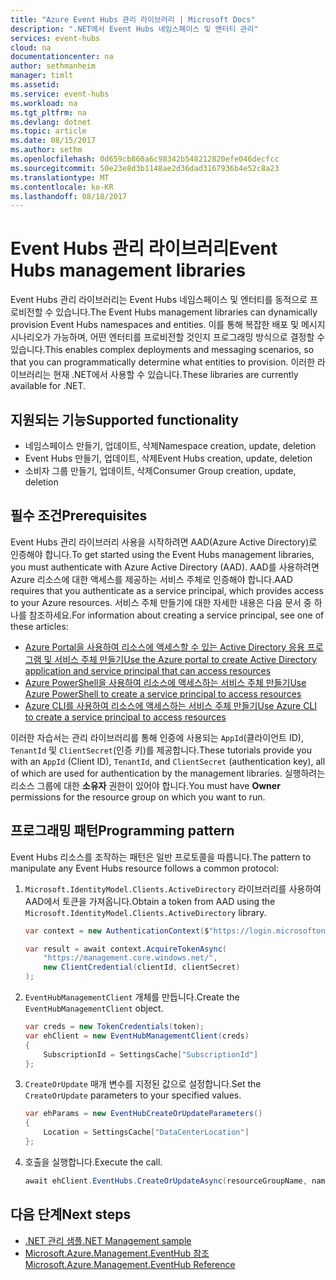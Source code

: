```yaml
---
title: "Azure Event Hubs 관리 라이브러리 | Microsoft Docs"
description: ".NET에서 Event Hubs 네임스페이스 및 엔터티 관리"
services: event-hubs
cloud: na
documentationcenter: na
author: sethmanheim
manager: timlt
ms.assetid: 
ms.service: event-hubs
ms.workload: na
ms.tgt_pltfrm: na
ms.devlang: dotnet
ms.topic: article
ms.date: 08/15/2017
ms.author: sethm
ms.openlocfilehash: 0d659cb860a6c98342b548212820efe046decfcc
ms.sourcegitcommit: 50e23e8d3b1148ae2d36dad3167936b4e52c8a23
ms.translationtype: MT
ms.contentlocale: ko-KR
ms.lasthandoff: 08/18/2017
---
```

# <a name="event-hubs-management-libraries"></a><span data-ttu-id="c7734-103">Event Hubs 관리 라이브러리</span><span class="sxs-lookup"><span data-stu-id="c7734-103">Event Hubs management libraries</span></span>

<span data-ttu-id="c7734-104">Event Hubs 관리 라이브러리는 Event Hubs 네임스페이스 및 엔터티를 동적으로 프로비전할 수 있습니다.</span><span class="sxs-lookup"><span data-stu-id="c7734-104">The Event Hubs management libraries can dynamically provision Event Hubs namespaces and entities.</span></span> <span data-ttu-id="c7734-105">이를 통해 복잡한 배포 및 메시지 시나리오가 가능하며, 어떤 엔터티를 프로비전할 것인지 프로그래밍 방식으로 결정할 수 있습니다.</span><span class="sxs-lookup"><span data-stu-id="c7734-105">This enables complex deployments and messaging scenarios, so that you can programmatically determine what entities to provision.</span></span> <span data-ttu-id="c7734-106">이러한 라이브러리는 현재 .NET에서 사용할 수 있습니다.</span><span class="sxs-lookup"><span data-stu-id="c7734-106">These libraries are currently available for .NET.</span></span>

## <a name="supported-functionality"></a><span data-ttu-id="c7734-107">지원되는 기능</span><span class="sxs-lookup"><span data-stu-id="c7734-107">Supported functionality</span></span>

* <span data-ttu-id="c7734-108">네임스페이스 만들기, 업데이트, 삭제</span><span class="sxs-lookup"><span data-stu-id="c7734-108">Namespace creation, update, deletion</span></span>
* <span data-ttu-id="c7734-109">Event Hubs 만들기, 업데이트, 삭제</span><span class="sxs-lookup"><span data-stu-id="c7734-109">Event Hubs creation, update, deletion</span></span>
* <span data-ttu-id="c7734-110">소비자 그룹 만들기, 업데이트, 삭제</span><span class="sxs-lookup"><span data-stu-id="c7734-110">Consumer Group creation, update, deletion</span></span>

## <a name="prerequisites"></a><span data-ttu-id="c7734-111">필수 조건</span><span class="sxs-lookup"><span data-stu-id="c7734-111">Prerequisites</span></span>

<span data-ttu-id="c7734-112">Event Hubs 관리 라이브러리 사용을 시작하려면 AAD(Azure Active Directory)로 인증해야 합니다.</span><span class="sxs-lookup"><span data-stu-id="c7734-112">To get started using the Event Hubs management libraries, you must authenticate with Azure Active Directory (AAD).</span></span> <span data-ttu-id="c7734-113">AAD를 사용하려면 Azure 리소스에 대한 액세스를 제공하는 서비스 주체로 인증해야 합니다.</span><span class="sxs-lookup"><span data-stu-id="c7734-113">AAD requires that you authenticate as a service principal, which provides access to your Azure resources.</span></span> <span data-ttu-id="c7734-114">서비스 주체 만들기에 대한 자세한 내용은 다음 문서 중 하나를 참조하세요.</span><span class="sxs-lookup"><span data-stu-id="c7734-114">For information about creating a service principal, see one of these articles:</span></span>  

* [<span data-ttu-id="c7734-115">Azure Portal을 사용하여 리소스에 액세스할 수 있는 Active Directory 응용 프로그램 및 서비스 주체 만들기</span><span class="sxs-lookup"><span data-stu-id="c7734-115">Use the Azure portal to create Active Directory application and service principal that can access resources</span></span>](../azure-resource-manager/resource-group-create-service-principal-portal.md)
* [<span data-ttu-id="c7734-116">Azure PowerShell을 사용하여 리소스에 액세스하는 서비스 주체 만들기</span><span class="sxs-lookup"><span data-stu-id="c7734-116">Use Azure PowerShell to create a service principal to access resources</span></span>](../azure-resource-manager/resource-group-authenticate-service-principal.md)
* [<span data-ttu-id="c7734-117">Azure CLI를 사용하여 리소스에 액세스하는 서비스 주체 만들기</span><span class="sxs-lookup"><span data-stu-id="c7734-117">Use Azure CLI to create a service principal to access resources</span></span>](../azure-resource-manager/resource-group-authenticate-service-principal-cli.md)

<span data-ttu-id="c7734-118">이러한 자습서는 관리 라이브러리를 통해 인증에 사용되는 `AppId`(클라이언트 ID), `TenantId` 및 `ClientSecret`(인증 키)를 제공합니다.</span><span class="sxs-lookup"><span data-stu-id="c7734-118">These tutorials provide you with an `AppId` (Client ID), `TenantId`, and `ClientSecret` (authentication key), all of which are used for authentication by the management libraries.</span></span> <span data-ttu-id="c7734-119">실행하려는 리소스 그룹에 대한 **소유자** 권한이 있어야 합니다.</span><span class="sxs-lookup"><span data-stu-id="c7734-119">You must have **Owner** permissions for the resource group on which you want to run.</span></span>

## <a name="programming-pattern"></a><span data-ttu-id="c7734-120">프로그래밍 패턴</span><span class="sxs-lookup"><span data-stu-id="c7734-120">Programming pattern</span></span>

<span data-ttu-id="c7734-121">Event Hubs 리소스를 조작하는 패턴은 일반 프로토콜을 따릅니다.</span><span class="sxs-lookup"><span data-stu-id="c7734-121">The pattern to manipulate any Event Hubs resource follows a common protocol:</span></span>

1. <span data-ttu-id="c7734-122">`Microsoft.IdentityModel.Clients.ActiveDirectory` 라이브러리를 사용하여 AAD에서 토큰을 가져옵니다.</span><span class="sxs-lookup"><span data-stu-id="c7734-122">Obtain a token from AAD using the `Microsoft.IdentityModel.Clients.ActiveDirectory` library.</span></span>
    ```csharp
    var context = new AuthenticationContext($"https://login.microsoftonline.com/{tenantId}");

    var result = await context.AcquireTokenAsync(
        "https://management.core.windows.net/",
        new ClientCredential(clientId, clientSecret)
    );
    ```

1. <span data-ttu-id="c7734-123">`EventHubManagementClient` 개체를 만듭니다.</span><span class="sxs-lookup"><span data-stu-id="c7734-123">Create the `EventHubManagementClient` object.</span></span>
    ```csharp
    var creds = new TokenCredentials(token);
    var ehClient = new EventHubManagementClient(creds)
    {
        SubscriptionId = SettingsCache["SubscriptionId"]
    };
    ```

1. <span data-ttu-id="c7734-124">`CreateOrUpdate` 매개 변수를 지정된 값으로 설정합니다.</span><span class="sxs-lookup"><span data-stu-id="c7734-124">Set the `CreateOrUpdate` parameters to your specified values.</span></span>
    ```csharp
    var ehParams = new EventHubCreateOrUpdateParameters()
    {
        Location = SettingsCache["DataCenterLocation"]
    };
    ```

1. <span data-ttu-id="c7734-125">호출을 실행합니다.</span><span class="sxs-lookup"><span data-stu-id="c7734-125">Execute the call.</span></span>
    ```csharp
    await ehClient.EventHubs.CreateOrUpdateAsync(resourceGroupName, namespaceName, EventHubName, ehParams);
    ```

## <a name="next-steps"></a><span data-ttu-id="c7734-126">다음 단계</span><span class="sxs-lookup"><span data-stu-id="c7734-126">Next steps</span></span>
* [<span data-ttu-id="c7734-127">.NET 관리 샘플</span><span class="sxs-lookup"><span data-stu-id="c7734-127">.NET Management sample</span></span>](https://github.com/Azure-Samples/event-hubs-dotnet-management/)
* [<span data-ttu-id="c7734-128">Microsoft.Azure.Management.EventHub 참조</span><span class="sxs-lookup"><span data-stu-id="c7734-128">Microsoft.Azure.Management.EventHub Reference</span></span>](/dotnet/api/Microsoft.Azure.Management.EventHub) 
